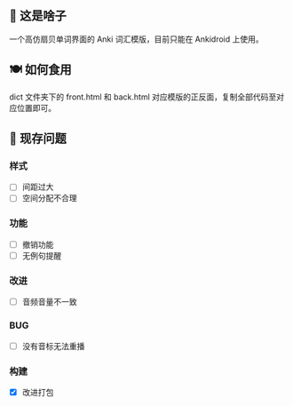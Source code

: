 ## 📃 这是啥子
一个高仿扇贝单词界面的 Anki 词汇模版，目前只能在 Ankidroid 上使用。

## 🍽 如何食用
dict 文件夹下的 front.html 和 back.html 对应模版的正反面，复制全部代码至对应位置即可。

## 🐛 现存问题
### 样式
- [ ] 间距过大
- [ ] 空间分配不合理
### 功能
- [ ] 撤销功能
- [ ] 无例句提醒
### 改进
- [ ] 音频音量不一致
### BUG
- [ ] 没有音标无法重播
### 构建
- [x] 改进打包
